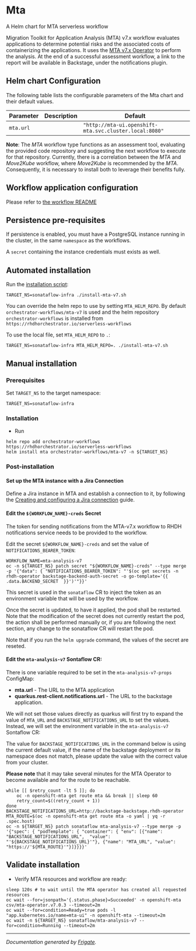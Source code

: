 
Mta
===========

A Helm chart for MTA serverless workflow


Migration Toolkit for Application Analysis (MTA) v7.x workflow evaluates applications to determine potential risks and the associated costs of containerizing the applications. It uses the [MTA v7.x Operator](https://docs.redhat.com/en/documentation/migration_toolkit_for_applications/7.0/html/introduction_to_the_migration_toolkit_for_applications/index) to perform the analysis.
At the end of a successful assessment workflow, a link to the report will be available in Backstage, under the notifications plugin.

## Helm chart Configuration

The following table lists the configurable parameters of the Mta chart and their default values.

| Parameter                | Description             | Default        |
| ------------------------ | ----------------------- | -------------- |
| `mta.url` |  | `"http://mta-ui.openshift-mta.svc.cluster.local:8080"` |


**Note**: The *MTA* workflow type functions as an assessment tool, evaluating the provided code repository and suggesting the next workflow to execute for that repository. Currently, there is a correlation between the *MTA* and *Move2Kube* workflow, where *Move2Kube* is recommended by the *MTA*. Consequently, it is necessary to install both to leverage their benefits fully.

## Workflow application configuration
Please refer to [the workflow README](https://github.com/rhdhorchestrator/serverless-workflows/blob/v1.6.x/workflows/mta-v7.x/README.md#workflow-application-configuration)

## Persistence pre-requisites
If persistence is enabled, you must have a PostgreSQL instance running in the cluster, in the same `namespace` as the workflows.

A `secret` containing the instance credentials must exists as well. 

## Automated installation
Run the [installation script](install-mta-v7.sh):
```console
TARGET_NS=sonataflow-infra ./install-mta-v7.sh
```
You can override the helm repo to use by setting `MTA_HELM_REPO`. By default `orchestrator-workflows/mta-v7` is used and the helm repository `orchestrator-workflows` is installed from `https://rhdhorchestrator.io/serverless-workflows`

To use the local file, set `MTA_HELM_REPO` to `.`:
```console
TARGET_NS=sonataflow-infra MTA_HELM_REPO=. ./install-mta-v7.sh
```
## Manual installation

### Prerequisites 
Set `TARGET_NS` to the target namespace:
```console
TARGET_NS=sonataflow-infra
```


### Installation
- Run 
```console
helm repo add orchestrator-workflows https://rhdhorchestrator.io/serverless-workflows
helm install mta orchestrator-workflows/mta-v7 -n ${TARGET_NS}
```

### Post-installation
#### Set up the MTA instance with a Jira Connection
Define a Jira instance in MTA and establish a connection to it, by following the [Creating and configuring a Jira connection](https://access.redhat.com/documentation/en-us/migration_toolkit_for_applications/7.0/html/user_interface_guide/creating-configuring-jira-connection#doc-wrapper) guide.

#### Edit the `${WORKFLOW_NAME}-creds` Secret
The token for sending notifications from the MTA-v7.x workflow to RHDH notifications service needs to be provided to the workflow.

Edit the secret `${WORKFLOW_NAME}-creds` and set the value of `NOTIFICATIONS_BEARER_TOKEN`:
```
WORKFLOW_NAME=mta-analysis-v7
oc -n ${TARGET_NS} patch secret "${WORKFLOW_NAME}-creds" --type merge -p '{"data": { "NOTIFICATIONS_BEARER_TOKEN": "'$(oc get secrets -n rhdh-operator backstage-backend-auth-secret -o go-template='{{ .data.BACKEND_SECRET  }}')'"}}'
```

This secret is used in the `sonataflow` CR to inject the token as an environment variable that will be used by the workflow.

Once the secret is updated, to have it applied, the pod shall be restarted. 
Note that the modification of the secret does not currently restart the pod, the action shall be performed manually or, if you are following the next section, any change to the sonataflow CR will restart the pod.

Note that if you run the `helm upgrade` command, the values of the secret are reseted.

#### Edit the `mta-analysis-v7` Sontaflow CR:

There is one variable required to be set in the `mta-analysis-v7-props` ConfigMap:
* **mta.url** - The URL to the MTA application
* **quarkus.rest-client.notifications.url** - The URL to the backstage application.

We will not set those values directly as quarkus will first try to expand the value of `MTA_URL` and `BACKSTAGE_NOTIFICATIONS_URL` to set the values. Instead, we will set the environment variable in the `mta-analysis-v7` Sontaflow CR:

The value for `BACKSTAGE_NOTIFICATIONS_URL` in the command below is using the current default value, if the name of the backstage deployment or its namespace does not match, please update the value with the correct value from your cluster.

**Please note** that it may take several minutes for the MTA Operator to become available and for the route to be reachable.
```console
while [[ $retry_count -lt 5 ]]; do
    oc -n openshift-mta get route mta && break || sleep 60
    retry_count=$((retry_count + 1))
done
BACKSTAGE_NOTIFICATIONS_URL=http://backstage-backstage.rhdh-operator
MTA_ROUTE=$(oc -n openshift-mta get route mta -o yaml | yq -r .spec.host)
oc -n ${TARGET_NS} patch sonataflow mta-analysis-v7 --type merge -p '{"spec": { "podTemplate": { "container": { "env": [{"name": "BACKSTAGE_NOTIFICATIONS_URL",  "value": "'${BACKSTAGE_NOTIFICATIONS_URL}'"}, {"name": "MTA_URL", "value": "https://'${MTA_ROUTE}'"}]}}}}'
```

## Validate installation

- Verify MTA resources and workflow are ready:
```console
sleep 120s # to wait until the MTA operator has created all requested resources
oc wait --for=jsonpath='{.status.phase}=Succeeded' -n openshift-mta csv/mta-operator.v7.0.3 --timeout=2m
oc wait --for=condition=Ready=true pods -l "app.kubernetes.io/name=mta-ui" -n openshift-mta --timeout=2m
oc wait -n ${TARGET_NS} sonataflow/mta-analysis-v7 --for=condition=Running --timeout=2m
```


---
_Documentation generated by [Frigate](https://frigate.readthedocs.io)._


